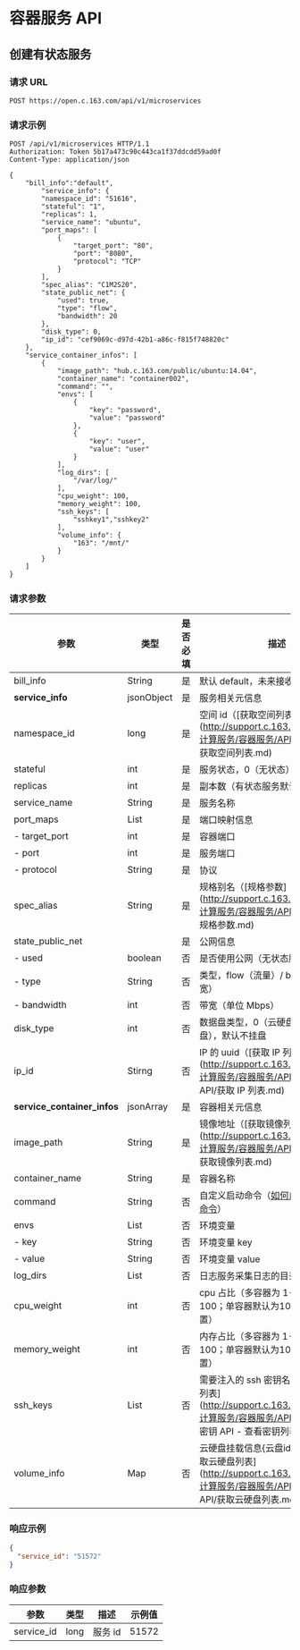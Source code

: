 # 容器服务 API

## 创建有状态服务

### 请求 URL

`POST https://open.c.163.com/api/v1/microservices`

### 请求示例

```http
POST /api/v1/microservices HTTP/1.1
Authorization: Token 5b17a473c90c443ca1f37ddcdd59ad0f
Content-Type: application/json

{
    "bill_info":"default",
        "service_info": {
        "namespace_id": "51616",
        "stateful": "1",
        "replicas": 1,
        "service_name": "ubuntu",
        "port_maps": [
            {
                "target_port": "80",
                "port": "8080",
                "protocol": "TCP"
            }
        ],
        "spec_alias": "C1M2S20",
        "state_public_net": {
            "used": true,
            "type": "flow",
            "bandwidth": 20
        },
        "disk_type": 0,
        "ip_id": "cef9069c-d97d-42b1-a86c-f815f748820c"
    },
    "service_container_infos": [
        {
            "image_path": "hub.c.163.com/public/ubuntu:14.04",
            "container_name": "container002",
            "command": "",
            "envs": [
                {
                    "key": "password",
                    "value": "password"
                },
                {
                    "key": "user",
                    "value": "user"
                }
            ],
            "log_dirs": [
                "/var/log/"
            ],
            "cpu_weight": 100,
            "memory_weight": 100,
            "ssh_keys": [
                "sshkey1","sshkey2"
            ],
            "volume_info": {
                "163": "/mnt/"
            }
        }
    ]
}
```

### 请求参数

|             参数            |    类型    | 是否必填 |                                                                     描述                                                                     |                示例值                |
|-----------------------------|------------|----------|----------------------------------------------------------------------------------------------------------------------------------------------|--------------------------------------|
| bill_info                   | String     | 是       | 默认 default，未来接收订单号                                                                                                                 | default                              |
| **service_info**            | jsonObject | 是       | 服务相关元信息                                                                                                                               | 详见示例                             |
| namespace_id                | long       | 是       | 空间 id（[获取空间列表](http://support.c.163.com/md.html#!计算服务/容器服务/API 手册/服务 API/获取空间列表.md)                               | 51616                                |
| stateful                    | int        | 是       | 服务状态，0（无状态）/1（有状态）                                                                                                            | 1                                    |
| replicas                    | int        | 是       | 副本数（有状态服务默认为 1）                                                                                                                 | 1                                    |
| service_name                | String     | 是       | 服务名称                                                                                                                                     | ubuntu                               |
| port_maps                   | List       | 是       | 端口映射信息                                                                                                                                 | 详见示例                             |
| - target_port               | int        | 是       | 容器端口                                                                                                                                     | 80                                   |
| - port                      | int        | 是       | 服务端口                                                                                                                                     | 8080                                 |
| - protocol                  | String     | 是       | 协议                                                                                                                                         | TCP                                  |
| spec_alias                  | String     | 是       | 规格别名（[规格参数](http://support.c.163.com/md.html#!计算服务/容器服务/API 手册/服务 API/规格参数.md)                                      | C1M2S20                              |
| state_public_net            |            | 是       | 公网信息                                                                                                                                     | 详见示例                             |
| - used                      | boolean    | 否       | 是否使用公网（无状态服务为 false）                                                                                                           | true                                 |
| - type                      | String     | 否       | 类型，flow（流量）/ bandwidth（带宽）                                                                                                        | flow                                 |
| - bandwidth                 | int        | 否       | 带宽（单位 Mbps）                                                                                                                            | 20                                   |
| disk_type                   | int        | 否       | 数据盘类型，0（云硬盘）/2（不挂盘），默认不挂盘                                                                                              | 0                                    |
| ip_id                       | Stirng     | 否       | IP 的 uuid（[获取 IP 列表](http://support.c.163.com/md.html#!计算服务/容器服务/API 手册/IP管理 API/获取 IP 列表.md)                          | cef9069c-d97d-42b1-a86c-f815f748820c |
| **service_container_infos** | jsonArray  | 是       | 容器相关元信息                                                                                                                               | 详见示例                             |
| image_path                  | String     | 是       | 镜像地址（[获取镜像列表](http://support.c.163.com/md.html#!计算服务/容器服务/API 手册/服务 API/获取镜像列表.md)                              | hub.c.163.com/public/ubuntu:14.04    |
| container_name              | String     | 是       | 容器名称                                                                                                                                     | container002                         |
| command                     | String     | 否       | 自定义启动命令（[如何自定义服务启动命令](http://support.c.163.com/md.html#!计算服务/容器服务/使用指南/如何自定义服务启动命令.md)）           |                                      |
| envs                        | List       | 否       | 环境变量                                                                                                                                     |                                      |
| - key                       | String     | 否       | 环境变量 key                                                                                                                                 | password                             |
| - value                     | String     | 否       | 环境变量 value                                                                                                                               | password                             |
| log_dirs                    | List       | 否       | 日志服务采集日志的目录                                                                                                                       | ["/var/log/"]                        |
| cpu_weight                  | int        | 否       | cpu 占比（多容器为 1-99，总和为100；单容器默认为100，可以不设置）                                                                            | 100                                  |
| memory_weight               | int        | 否       | 内存占比（多容器为 1-99，总和为100；单容器默认为100，可以不设置）                                                                            | 100                                  |
| ssh_keys                    | List       | 否       | 需要注入的 ssh 密钥名称（[获取密钥列表](http://support.c.163.com/md.html#!计算服务/容器服务/API 手册/密钥 API/密钥 API - 查看密钥列表.md)    | ["sshkey1","sshkey2"]                |
| volume_info                 | Map        | 否       | 云硬盘挂载信息{云盘id:挂载路径}（[获取云硬盘列表](http://support.c.163.com/md.html#!计算服务/容器服务/API 手册/云硬盘 API/获取云硬盘列表.md) | {"163": "/mnt/"}                     |


### 响应示例

```json
{
  "service_id": "51572"
}
```

### 响应参数

|    参数    | 类型 |   描述  | 示例值 |
|------------|------|---------|--------|
| service_id | long | 服务 id |  51572 |




